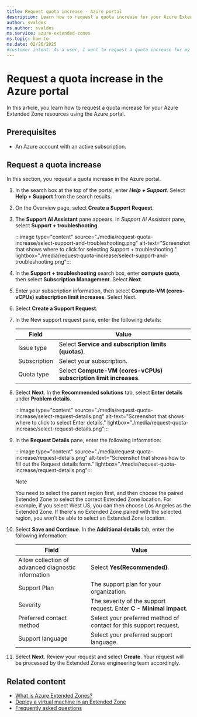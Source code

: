 ```yaml
---
title: Request quota increase - Azure portal
description: Learn how to request a quota increase for your Azure Extended Zone resources using the Azure portal.
author: svaldes
ms.author: svaldes
ms.service: azure-extended-zones
ms.topic: how-to
ms.date: 02/26/2025
#customer intent: As a user, I want to request a quota increase for my Azure Extended Zone resources so that I can manage my resources effectively.
---
```


# Request a quota increase in the Azure portal

In this article, you learn how to request a quota increase for your Azure Extended Zone resources using the Azure portal.

## Prerequisites

- An Azure account with an active subscription.

## Request a quota increase

In this section, you request a quota increase in the Azure portal.

1. In the search box at the top of the portal, enter ***Help + Support***. Select **Help + Support** from the search results.

1. On the Overview page, select **Create a Support Request**.

1. The **Support AI Assistant** pane appears. In *Support AI Assistant* pane, select **Support + troubleshooting**.

    :::image type="content" source="./media/request-quota-increase/select-support-and-troubleshooting.png" alt-text="Screenshot that shows where to click for selecting Support + troubleshooting." lightbox="./media/request-quota-increase/select-support-and-troubleshooting.png":::
 

1. In the **Support + troubleshooting** search box, enter **compute quota**, then select **Subscription Management**. Select **Next**.

1. Enter your subscription information, then select **Compute-VM (cores-vCPUs) subscription limit increases**. Select Next.

1. Select **Create a Support Request**.

1. In the New support request pane, enter the following details:

    | Field          | Value                                                   |
    |----------------|---------------------------------------------------------|
    | Issue type     | Select **Service and subscription limits (quotas)**.            |
    | Subscription   | Select your subscription.                                       |
    | Quota type     | Select **Compute-VM (cores-vCPUs) subscription limit increases**. |

1. Select **Next**. In the **Recommended solutions** tab, select **Enter details** under **Problem details**.

    :::image type="content" source="./media/request-quota-increase/select-request-details.png" alt-text="Screenshot that shows where to click to select Enter details." lightbox="./media/request-quota-increase/select-request-details.png":::
 
1. In the **Request Details** pane, enter the following information:

    :::image type="content" source="./media/request-quota-increase/request-details.png" alt-text="Screenshot that shows how to fill out the Request details form." lightbox="./media/request-quota-increase/request-details.png":::

    > [!NOTE]
    > You need to select the parent region first, and then choose the paired Extended Zone to select the correct Extended Zone location. For example, if you select West US, you can then choose Los Angeles as the Extended Zone. If there's no Extended Zone paired with the selected region, you won’t be able to select an Extended Zone location.

1. Select **Save and Continue**. In the **Additional details** tab, enter the following information:

    | Field          | Value                                                   |
    |----------------|---------------------------------------------------------|
    | Allow collection of advanced diagnostic information  | Select **Yes(Recommended)**.                                  |
    | Support Plan | The support plan for your organization.                                     |
    | Severity | The severity of the support request. Enter **C - Minimal impact**.                  |
    | Preferred contact method   | Select your preferred method of contact for this support request.                  |
    | Support language   | Select your preferred support language.                  |

1. Select **Next**. Review your request and select **Create**. Your request will be processed by the Extended Zones engineering team accordingly.

## Related content

- [What is Azure Extended Zones?](overview.md)
- [Deploy a virtual machine in an Extended Zone](deploy-vm-portal.md)
- [Frequently asked questions](faq.md)